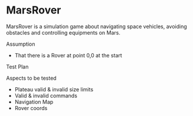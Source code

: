 # MarsRover
MarsRover is a simulation game about navigating space vehicles, avoiding obstacles and controlling equipments on Mars.

Assumption
- That there is a Rover at point 0,0 at the start 


Test Plan

Aspects to be tested
- Plateau valid & invalid size limits
- Valid & invalid commands
- Navigation Map
- Rover coords
